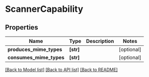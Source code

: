 # ScannerCapability


## Properties
Name | Type | Description | Notes
------------ | ------------- | ------------- | -------------
**produces_mime_types** | **[str]** |  | [optional] 
**consumes_mime_types** | **[str]** |  | [optional] 

[[Back to Model list]](../README.md#documentation-for-models) [[Back to API list]](../README.md#documentation-for-api-endpoints) [[Back to README]](../README.md)


